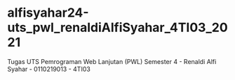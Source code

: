 # alfisyahar24-uts_pwl_renaldiAlfiSyahar_4TI03_2021
Tugas UTS Pemrograman Web Lanjutan (PWL) Semester 4 - Renaldi Alfi Syahar - 0110219013 - 4TI03
